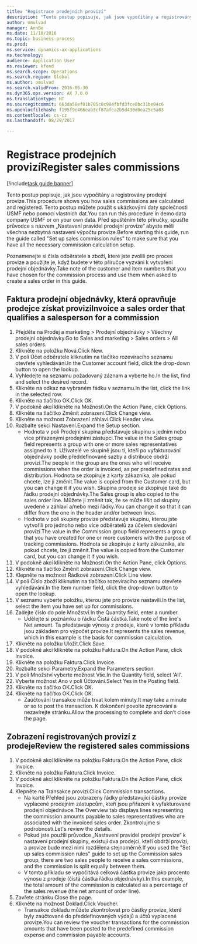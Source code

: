 ```yaml
--- 
title: "Registrace prodejních provizí"
description: "Tento postup popisuje, jak jsou vypočítány a registrovány prodejní provize."
author: omulvad
manager: AnnBe
ms.date: 11/10/2016
ms.topic: business-process
ms.prod: 
ms.service: dynamics-ax-applications
ms.technology: 
audience: Application User
ms.reviewer: kfend
ms.search.scope: Operations
ms.search.region: Global
ms.author: omulvad
ms.search.validFrom: 2016-06-30
ms.dyn365.ops.version: AX 7.0.0
ms.translationtype: HT
ms.sourcegitcommit: 663da58ef01b705c0c984fbfd3fce8bc31be04c6
ms.openlocfilehash: f195f9e466eab3cf87afea2b5d430d0ea25c5a83
ms.contentlocale: cs-cz
ms.lasthandoff: 08/29/2017

---
```

# <a name="register-sales-commissions"></a><span data-ttu-id="27fe5-103">Registrace prodejních provizí</span><span class="sxs-lookup"><span data-stu-id="27fe5-103">Register sales commissions</span></span>

[!include[task guide banner](../../includes/task-guide-banner.md)]

<span data-ttu-id="27fe5-104">Tento postup popisuje, jak jsou vypočítány a registrovány prodejní provize.</span><span class="sxs-lookup"><span data-stu-id="27fe5-104">This procedure shows you how sales commissions are calculated and registered.</span></span> <span data-ttu-id="27fe5-105">Tento postup můžete použít s ukázkovými daty společnosti USMF nebo pomocí vlastních dat.</span><span class="sxs-lookup"><span data-stu-id="27fe5-105">You can run this procedure in demo data company USMF or on your own data.</span></span> <span data-ttu-id="27fe5-106">Před spuštěním této příručky, spusťte průvodce s názvem „Nastavení pravidel prodejní provize“ abyste měli všechna nezbytná nastavení výpočtu provize.</span><span class="sxs-lookup"><span data-stu-id="27fe5-106">Before starting this guide, run the guide called "Set up sales commission rules" to make sure that you have all the necessary commission calculation setup.</span></span>

<span data-ttu-id="27fe5-107">Poznamenejte si čísla odběratele a zboží, které jste zvolili pro proces provize a použijte je, když budete v této příručce vyzváni k vytvoření prodejní objednávky.</span><span class="sxs-lookup"><span data-stu-id="27fe5-107">Take note of the customer and item numbers that you have chosen for the commission process and use them when asked to create a sales order in this guide.</span></span>


## <a name="invoice-a-sales-order-that-qualifies-a-salesperson-for-a-commission"></a><span data-ttu-id="27fe5-108">Faktura prodejní objednávky, která opravňuje prodejce získat provizi</span><span class="sxs-lookup"><span data-stu-id="27fe5-108">Invoice a sales order that qualifies a salesperson for a commission</span></span>
1. <span data-ttu-id="27fe5-109">Přejděte na Prodej a marketing > Prodejní objednávky > Všechny prodejní objednávky.</span><span class="sxs-lookup"><span data-stu-id="27fe5-109">Go to Sales and marketing > Sales orders > All sales orders.</span></span>
2. <span data-ttu-id="27fe5-110">Klikněte na položku Nová.</span><span class="sxs-lookup"><span data-stu-id="27fe5-110">Click New.</span></span>
3. <span data-ttu-id="27fe5-111">V poli Účet odběratele kliknutím na tlačítko rozevíracího seznamu otevřete vyhledávání.</span><span class="sxs-lookup"><span data-stu-id="27fe5-111">In the Customer account field, click the drop-down button to open the lookup.</span></span>
4. <span data-ttu-id="27fe5-112">Vyhledejte na seznamu požadovaný záznam a vyberte ho.</span><span class="sxs-lookup"><span data-stu-id="27fe5-112">In the list, find and select the desired record.</span></span>
5. <span data-ttu-id="27fe5-113">Klikněte na odkaz na vybraném řádku v seznamu.</span><span class="sxs-lookup"><span data-stu-id="27fe5-113">In the list, click the link in the selected row.</span></span>
6. <span data-ttu-id="27fe5-114">Klikněte na tlačítko OK.</span><span class="sxs-lookup"><span data-stu-id="27fe5-114">Click OK.</span></span>
7. <span data-ttu-id="27fe5-115">V podokně akcí klikněte na Možnosti.</span><span class="sxs-lookup"><span data-stu-id="27fe5-115">On the Action Pane, click Options.</span></span>
8. <span data-ttu-id="27fe5-116">Klikněte na tlačítko Změnit zobrazení.</span><span class="sxs-lookup"><span data-stu-id="27fe5-116">Click Change view.</span></span>
9. <span data-ttu-id="27fe5-117">Klikněte na možnost Zobrazení záhlaví.</span><span class="sxs-lookup"><span data-stu-id="27fe5-117">Click Header view.</span></span>
10. <span data-ttu-id="27fe5-118">Rozbalte sekci Nastavení.</span><span class="sxs-lookup"><span data-stu-id="27fe5-118">Expand the Setup section.</span></span>
    * <span data-ttu-id="27fe5-119">Hodnota v poli Prodejní skupina představuje skupinu s jedním nebo více přiřazenými prodejními zástupci.</span><span class="sxs-lookup"><span data-stu-id="27fe5-119">The value in the Sales group field represents a group with one or more sales representatives assigned to it.</span></span> <span data-ttu-id="27fe5-120">Uživatelé ve skupině jsou ti, kteří po vyfakturování objednávky podle předdefinované sazby a distribuce obdrží provizi.</span><span class="sxs-lookup"><span data-stu-id="27fe5-120">The people in the group are the ones who will receive commissions when the order is invoiced, as per predefined rates and distribution.</span></span>   <span data-ttu-id="27fe5-121">Hodnota se zkopíruje z karty zákazníka, ale pokud chcete, lze ji změnit.</span><span class="sxs-lookup"><span data-stu-id="27fe5-121">The value is copied from the Customer card, but you can change it if you wish.</span></span>  <span data-ttu-id="27fe5-122">Skupina prodeje se zkopíruje také do řádku prodejní objednávky.</span><span class="sxs-lookup"><span data-stu-id="27fe5-122">The Sales group is also copied to the sales order line.</span></span> <span data-ttu-id="27fe5-123">Můžete ji změnit tak, že se může lišit od skupiny uvedené v záhlaví a/nebo mezi řádky.</span><span class="sxs-lookup"><span data-stu-id="27fe5-123">You can change it so that it can differ from the one in the header and/or between lines.</span></span>  
    * <span data-ttu-id="27fe5-124">Hodnota v poli skupiny provize představuje skupinu, kterou jste vytvořili pro jednoho nebo více odběratelů za účelem sledování provizí.</span><span class="sxs-lookup"><span data-stu-id="27fe5-124">The value in the Commission group field represents a group that you have created for one or more customers with the purpose of tracking commissions.</span></span>   <span data-ttu-id="27fe5-125">Hodnota se zkopíruje z karty zákazníka, ale pokud chcete, lze ji změnit.</span><span class="sxs-lookup"><span data-stu-id="27fe5-125">The value is copied from the Customer card, but you can change it if you wish.</span></span>   
11. <span data-ttu-id="27fe5-126">V podokně akcí klikněte na Možnosti.</span><span class="sxs-lookup"><span data-stu-id="27fe5-126">On the Action Pane, click Options.</span></span>
12. <span data-ttu-id="27fe5-127">Klikněte na tlačítko Změnit zobrazení.</span><span class="sxs-lookup"><span data-stu-id="27fe5-127">Click Change view.</span></span>
13. <span data-ttu-id="27fe5-128">Klepněte na možnost Řádkové zobrazení.</span><span class="sxs-lookup"><span data-stu-id="27fe5-128">Click Line view.</span></span>
14. <span data-ttu-id="27fe5-129">V poli Číslo zboží kliknutím na tlačítko rozevíracího seznamu otevřete vyhledávání.</span><span class="sxs-lookup"><span data-stu-id="27fe5-129">In the Item number field, click the drop-down button to open the lookup.</span></span>
15. <span data-ttu-id="27fe5-130">V seznamu vyberte položku, kterou jste pro provize nastavili.</span><span class="sxs-lookup"><span data-stu-id="27fe5-130">In the list, select the item you have set up for commissions.</span></span> 
16. <span data-ttu-id="27fe5-131">Zadejte číslo do pole Množství.</span><span class="sxs-lookup"><span data-stu-id="27fe5-131">In the Quantity field, enter a number.</span></span>
    * <span data-ttu-id="27fe5-132">Udělejte si poznámku o řádku Čistá částka.</span><span class="sxs-lookup"><span data-stu-id="27fe5-132">Take note of the line's Net amount.</span></span> <span data-ttu-id="27fe5-133">Ta představuje výnosy z prodeje, které v tomto příkladu jsou základem pro výpočet provize.</span><span class="sxs-lookup"><span data-stu-id="27fe5-133">It represents the sales revenue, which in this example is the basis for commission calculation.</span></span>  
17. <span data-ttu-id="27fe5-134">Klikněte na položku Uložit.</span><span class="sxs-lookup"><span data-stu-id="27fe5-134">Click Save.</span></span>
18. <span data-ttu-id="27fe5-135">V podokně akcí klikněte na položku Faktura.</span><span class="sxs-lookup"><span data-stu-id="27fe5-135">On the Action Pane, click Invoice.</span></span>
19. <span data-ttu-id="27fe5-136">Klikněte na položku Faktura.</span><span class="sxs-lookup"><span data-stu-id="27fe5-136">Click Invoice.</span></span>
20. <span data-ttu-id="27fe5-137">Rozbalte sekci Parametry.</span><span class="sxs-lookup"><span data-stu-id="27fe5-137">Expand the Parameters section.</span></span>
21. <span data-ttu-id="27fe5-138">V poli Množství vyberte možnost Vše.</span><span class="sxs-lookup"><span data-stu-id="27fe5-138">In the Quantity field, select 'All'.</span></span>
22. <span data-ttu-id="27fe5-139">Vyberte možnost Ano v poli Účtování.</span><span class="sxs-lookup"><span data-stu-id="27fe5-139">Select Yes in the Posting field.</span></span>
23. <span data-ttu-id="27fe5-140">Klikněte na tlačítko OK.</span><span class="sxs-lookup"><span data-stu-id="27fe5-140">Click OK.</span></span>
24. <span data-ttu-id="27fe5-141">Klikněte na tlačítko OK.</span><span class="sxs-lookup"><span data-stu-id="27fe5-141">Click OK.</span></span>
    * <span data-ttu-id="27fe5-142">Zaúčtování transakce může trvat kolem minuty.</span><span class="sxs-lookup"><span data-stu-id="27fe5-142">It may take a minute or so to post the transaction.</span></span> <span data-ttu-id="27fe5-143">K dokončení povolte zpracování a nezavírejte stránku.</span><span class="sxs-lookup"><span data-stu-id="27fe5-143">Allow the processing to complete and don’t close the page.</span></span>  

## <a name="review-the-registered-sales-commissions"></a><span data-ttu-id="27fe5-144">Zobrazení registrovaných provizí z prodeje</span><span class="sxs-lookup"><span data-stu-id="27fe5-144">Review the registered sales commissions</span></span>
1. <span data-ttu-id="27fe5-145">V podokně akcí klikněte na položku Faktura.</span><span class="sxs-lookup"><span data-stu-id="27fe5-145">On the Action Pane, click Invoice.</span></span>
2. <span data-ttu-id="27fe5-146">Klikněte na položku Faktura.</span><span class="sxs-lookup"><span data-stu-id="27fe5-146">Click Invoice.</span></span>
3. <span data-ttu-id="27fe5-147">V podokně akcí klikněte na položku Faktura.</span><span class="sxs-lookup"><span data-stu-id="27fe5-147">On the Action Pane, click Invoice.</span></span>
4. <span data-ttu-id="27fe5-148">Klepněte na Transakce provizí.</span><span class="sxs-lookup"><span data-stu-id="27fe5-148">Click Commission transactions.</span></span>
    * <span data-ttu-id="27fe5-149">Na kartě Přehled jsou zobrazeny řádky představující částky provize vyplacené prodejním zástupcům, kteří jsou přiřazeni k vyfakturované prodejní objednávce.</span><span class="sxs-lookup"><span data-stu-id="27fe5-149">The Overview tab displays lines representing the commission amounts payable to sales representatives who are associated with the invoiced sales order.</span></span> <span data-ttu-id="27fe5-150">Zkontrolujme si podrobnosti.</span><span class="sxs-lookup"><span data-stu-id="27fe5-150">Let's review the details.</span></span>     
    * <span data-ttu-id="27fe5-151">Pokud jste použili průvodce „Nastavení pravidel prodejní provize“ k nastavení prodejní skupiny, existují dva prodejci, kteří obdrží provizi, a provize bude mezi nimi rozdělena stejnoměrně.</span><span class="sxs-lookup"><span data-stu-id="27fe5-151">If you used the "Set up sales commission rules" guide to set up the Commission sales group, there are two sales people to receive a sales commissions, and the commission is split equally between them.</span></span>  
    * <span data-ttu-id="27fe5-152">V tomto příkladu se vypočítává celková částka provize jako procento výnosu z prodeje (čistá částka řádku objednávky).</span><span class="sxs-lookup"><span data-stu-id="27fe5-152">In this example, the total amount of the commission is calculated as a percentage of the sales revenue (the net amount of order line).</span></span>   
5. <span data-ttu-id="27fe5-153">Zavřete stránku.</span><span class="sxs-lookup"><span data-stu-id="27fe5-153">Close the page.</span></span>
6. <span data-ttu-id="27fe5-154">Klikněte na možnost Doklad.</span><span class="sxs-lookup"><span data-stu-id="27fe5-154">Click Voucher.</span></span>
    * <span data-ttu-id="27fe5-155">Transakce dokladu můžete zkontrolovat pro částky provize, které byly zaúčtované do předdefinovaných výdajů a účtů vyplacené provize.</span><span class="sxs-lookup"><span data-stu-id="27fe5-155">You can review the voucher transactions for the commission amounts that have been posted to the predefined commission expense and commission payable accounts.</span></span>  



